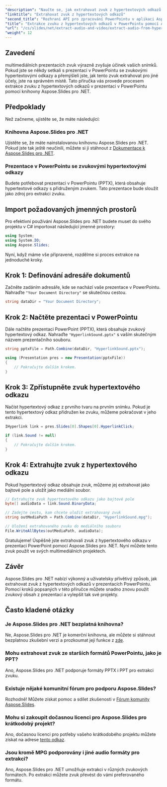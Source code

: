 ```yaml
---
"description": "Naučte se, jak extrahovat zvuk z hypertextových odkazů v prezentacích PowerPointu pomocí Aspose.Slides pro .NET. Tento podrobný návod poskytuje jasné pokyny."
"linktitle": "Extrahovat zvuk z hypertextových odkazů"
"second_title": "Rozhraní API pro zpracování PowerPointu v aplikaci Aspose.Slides v .NET"
"title": "Extrakce zvuku z hypertextových odkazů v PowerPointu pomocí Aspose.Slides"
"url": "/cs/slides/net/extract-audio-and-video/extract-audio-from-hyperlinks/"
"weight": 12
---
```


## Zavedení

multimediálních prezentacích zvuk výrazně zvyšuje účinek vašich snímků. Pokud jste se někdy setkali s prezentací v PowerPointu se zvukovými hypertextovými odkazy a přemýšleli jste, jak tento zvuk extrahovat pro jiné účely, jste na správném místě. Tato příručka vás provede procesem extrakce zvuku z hypertextových odkazů v prezentaci v PowerPointu pomocí knihovny Aspose.Slides pro .NET.

## Předpoklady

Než začneme, ujistěte se, že máte následující:

### Knihovna Aspose.Slides pro .NET

Ujistěte se, že máte nainstalovanou knihovnu Aspose.Slides pro .NET. Pokud jste tak ještě neučinili, můžete si ji stáhnout z [Dokumentace k Aspose.Slides pro .NET](https://reference.aspose.com/slides/net/).

### Prezentace v PowerPointu se zvukovými hypertextovými odkazy

Budete potřebovat prezentaci v PowerPointu (PPTX), která obsahuje hypertextové odkazy s přidruženým zvukem. Tato prezentace bude sloužit jako zdroj pro extrakci zvuku.

## Import požadovaných jmenných prostorů

Pro efektivní používání Aspose.Slides pro .NET budete muset do svého projektu v C# importovat následující jmenné prostory:

```csharp
using System;
using System.IO;
using Aspose.Slides;
```

Nyní, když máme vše připravené, rozdělme si proces extrakce na jednoduché kroky.

## Krok 1: Definování adresáře dokumentů

Začněte zadáním adresáře, kde se nachází vaše prezentace v PowerPointu. Nahraďte `"Your Document Directory"` se skutečnou cestou.

```csharp
string dataDir = "Your Document Directory";
```

## Krok 2: Načtěte prezentaci v PowerPointu

Dále načtěte prezentaci PowerPoint (PPTX), která obsahuje zvukový hypertextový odkaz. Nahraďte `"HyperlinkSound.pptx"` s vaším skutečným názvem prezentačního souboru.

```csharp
string pptxFile = Path.Combine(dataDir, "HyperlinkSound.pptx");

using (Presentation pres = new Presentation(pptxFile))
{
    // Pokračujte dalším krokem.
}
```

## Krok 3: Zpřístupněte zvuk hypertextového odkazu

Načíst hypertextový odkaz z prvního tvaru na prvním snímku. Pokud je tento hypertextový odkaz přidružen ke zvuku, můžeme pokračovat v jeho extrakci.

```csharp
IHyperlink link = pres.Slides[0].Shapes[0].HyperlinkClick;

if (link.Sound != null)
{
    // Pokračujte dalším krokem.
}
```

## Krok 4: Extrahujte zvuk z hypertextového odkazu

Pokud hypertextový odkaz obsahuje zvuk, můžeme jej extrahovat jako bajtové pole a uložit jako mediální soubor.

```csharp
// Extrahujte zvuk hypertextového odkazu jako bajtové pole
byte[] audioData = link.Sound.BinaryData;

// Zadejte cestu, kam chcete uložit extrahovaný zvuk
string outMediaPath = Path.Combine(dataDir, "HyperlinkSound.mpg");

// Uložení extrahovaného zvuku do mediálního souboru
File.WriteAllBytes(outMediaPath, audioData);
```

Gratulujeme! Úspěšně jste extrahovali zvuk z hypertextového odkazu v prezentaci PowerPoint pomocí Aspose.Slides pro .NET. Nyní můžete tento zvuk použít ve svých multimediálních projektech.

## Závěr

Aspose.Slides pro .NET nabízí výkonný a uživatelsky přívětivý způsob, jak extrahovat zvuk z hypertextových odkazů v prezentacích PowerPointu. Pomocí kroků popsaných v této příručce můžete snadno znovu použít zvukový obsah z prezentací a vylepšit tak své projekty.

## Často kladené otázky

### Je Aspose.Slides pro .NET bezplatná knihovna?
Ne, Aspose.Slides pro .NET je komerční knihovna, ale můžete si stáhnout bezplatnou zkušební verzi a prozkoumat její funkce z [zde](https://releases.aspose.com/).

### Mohu extrahovat zvuk ze starších formátů PowerPointu, jako je PPT?
Ano, Aspose.Slides pro .NET podporuje formáty PPTX i PPT pro extrakci zvuku.

### Existuje nějaké komunitní fórum pro podporu Aspose.Slides?
Rozhodně! Můžete získat pomoc a sdílet zkušenosti v [Fórum komunity Aspose.Slides](https://forum.aspose.com/).

### Mohu si zakoupit dočasnou licenci pro Aspose.Slides pro krátkodobý projekt?
Ano, dočasnou licenci pro potřeby vašeho krátkodobého projektu můžete získat na adrese [tento odkaz](https://purchase.aspose.com/temporary-license/).

### Jsou kromě MPG podporovány i jiné audio formáty pro extrakci?
Ano, Aspose.Slides pro .NET umožňuje extrakci v různých zvukových formátech. Po extrakci můžete zvuk převést do vámi preferovaného formátu.